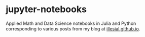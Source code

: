 # jupyter-notebooks
Applied Math and Data Science notebooks in Julia and Python corresponding to various posts from my blog at [illesial.github.io](https://illesial.github.io).
